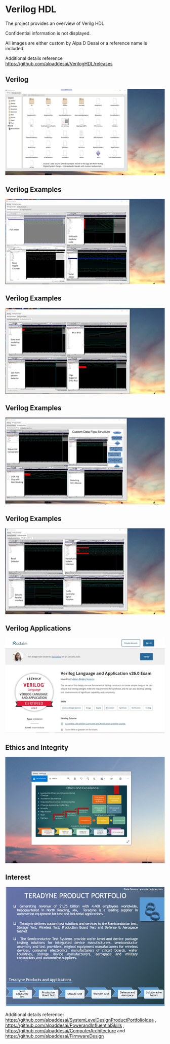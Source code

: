 # Verilog HDL

The project provides an overview of Verilg HDL

Confidential information is not displayed.

All images are either custom by Alpa D Desai or a reference name is included.

Additional details reference https://github.com/alpaddesai/VerilogHDL/releases

## Verilog
![image](Verilog.png)

## Verilog Examples
![image](VerilogExamplesOne.png)

## Verilog Examples
![image](VerilogExamplesTwo.png)

## Verilog Examples
![image](VerilogExamplesThree.png)

## Verilog Examples 
![image](VerilogExamplesFour.png)

## Verilog Applications
![image](VerilogLanguageandApplication.jpg)

## Ethics and Integrity
![image](EthicsandExcellence.png)

## Interest
![image](image1.png)

Additional details reference: https://github.com/alpaddesai/SystemLevelDesignProductPortfolioIdea , https://github.com/alpaddesai/PowerandInfluentialSkills , https://github.com/alpaddesai/ComputerArchitecture and https://github.com/alpaddesai/FirmwareDesign
